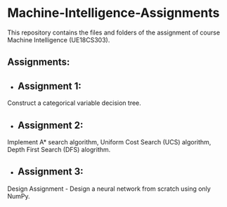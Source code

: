 # Machine-Intelligence-Assignments
This repository contains the files and folders of the assignment of course Machine Intelligence (UE18CS303).


## Assignments: 
- ## Assignment 1: 
Construct a categorical variable decision tree.

- ## Assignment 2:
Implement A* search algorithm, Uniform Cost Search (UCS) algorithm, Depth First Search (DFS) alogrithm.

- ## Assignment 3:
Design Assignment - Design a neural network from scratch using only NumPy.

